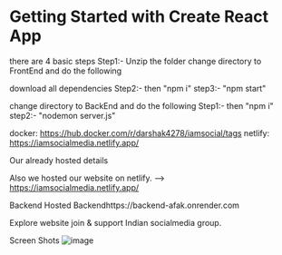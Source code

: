 # Getting Started with Create React App


there are 4 basic steps
Step1:- Unzip the folder
change directory to FrontEnd and do the following

download all dependencies
Step2:- then "npm i"
step3:- "npm start"

change directory to BackEnd and do the following
Step1:- then "npm i"
step2:- "nodemon server.js"

docker: https://hub.docker.com/r/darshak4278/iamsocial/tags
netlify: https://iamsocialmedia.netlify.app/




Our already hosted details

Also we hosted our website on netlify.
--> https://iamsocialmedia.netlify.app/

Backend
Hosted Backendhttps://backend-afak.onrender.com


Explore website join & support Indian socialmedia group.

Screen Shots
![image](https://github.com/fighter-aj07/iAmSocialMedia/assets/93673079/744f21ed-7159-4266-a7db-78071abd1cef)




